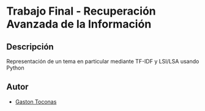 # Trabajo Final - Recuperación Avanzada de la Información

## Descripción
Representación de un tema en particular mediante TF-IDF y LSI/LSA usando Python

## Autor
- [Gaston Toconas](https://github.com/getoconas)

